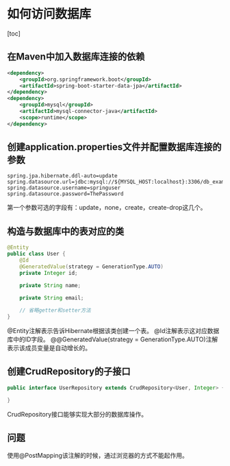 # 如何访问数据库
[toc]
## 在Maven中加入数据库连接的依赖
```xml
<dependency>
    <groupId>org.springframework.boot</groupId>
    <artifactId>spring-boot-starter-data-jpa</artifactId>
</dependency>
<dependency>
    <groupId>mysql</groupId>
    <artifactId>mysql-connector-java</artifactId>
    <scope>runtime</scope>
</dependency>
```
## 创建application.properties文件并配置数据库连接的参数
```
spring.jpa.hibernate.ddl-auto=update
spring.datasource.url=jdbc:mysql://${MYSQL_HOST:localhost}:3306/db_example
spring.datasource.username=springuser
spring.datasource.password=ThePassword
```
第一个参数可选的字段有：update，none，create，create-drop这几个。

## 构造与数据库中的表对应的类
```java
@Entity
public class User {
    @Id
    @GeneratedValue(strategy = GenerationType.AUTO)
    private Integer id;

    private String name;

    private String email;
    
    // 省略getter和setter方法
}
```
@Entity注解表示告诉Hibernate根据该类创建一个表。
@Id注解表示这对应数据库中的ID字段。
@@GeneratedValue(strategy = GenerationType.AUTO)注解表示该成员变量是自动增长的。

## 创建CrudRepository的子接口
```java
public interface UserRepository extends CrudRepository<User, Integer> {

}
```
CrudRepository接口能够实现大部分的数据库操作。

## 问题
使用@PostMapping该注解的时候，通过浏览器的方式不能起作用。